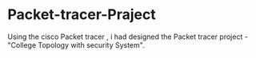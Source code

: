 # Packet-tracer-Praject

Using the cisco Packet tracer , i had designed the Packet tracer project - "College Topology with security System".
